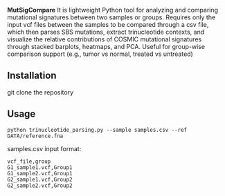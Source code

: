 **MutSigCompare**
It is lightweight Python tool for analyzing and comparing mutational signatures between two samples or groups.
Requires only the input vcf files between the samples to be compared through a csv file, which then parses SBS mutations, extract trinucleotide contexts, and visualize the relative contributions of COSMIC mutational signatures through stacked barplots, heatmaps, and PCA.
Useful for group-wise comparison support (e.g., tumor vs normal, treated vs untreated)

## Installation
git clone the repository

## Usage
```
python trinucleotide_parsing.py --sample samples.csv --ref DATA/reference.fna
```
samples.csv input format:
```
vcf_file,group
G1_sample1.vcf,Group1
G1_sample2.vcf,Group1
G2_sample1.vcf,Group2
G2_sample2.vcf,Group2
```

